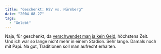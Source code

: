 ```yaml
---
title: "Geschenkt: HSV vs. Nürnberg"
date: "2004-08-27"
tags:
  - "Gelebt"
---
```


Naja, für geschenkt, da [verschwendet man ja kein Geld](http://www.hebig.com/archives/002444.shtml), höchstens Zeit. Und ich war so lange nicht mehr in einem Stadion. Sehr lange. Damals noch mit Papi. Na gut, Traditionen soll man aufrecht erhalten.
